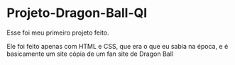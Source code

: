 # Projeto-Dragon-Ball-QI
Esse foi meu primeiro projeto feito.

Ele foi feito apenas com HTML e CSS, que era o que eu sabia na época, e é basicamente um site cópia de um fan site de Dragon Ball
